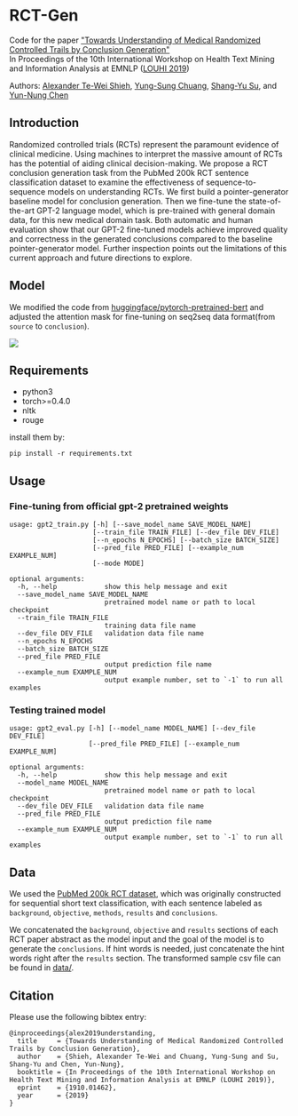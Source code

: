 # RCT-Gen

Code for the paper ["Towards Understanding of Medical Randomized Controlled Trails by Conclusion Generation"](https://arxiv.org/abs/1910.01462)  
In Proceedings of the 10th International Workshop on Health Text Mining and Information Analysis at EMNLP ([LOUHI 2019](https://louhi2019.fbk.eu/))

Authors: [Alexander Te-Wei Shieh](https://lipolysis.github.io/), [Yung-Sung Chuang](https://voidism.github.io/), [Shang-Yu Su](https://www.shangyusu.com/), and [Yun-Nung Chen](https://www.csie.ntu.edu.tw/~yvchen/index.html)


## Introduction
Randomized controlled trials (RCTs) represent the paramount evidence of clinical medicine. Using machines to interpret the massive amount of RCTs has the potential of aiding clinical decision-making. We propose a RCT conclusion generation task from the PubMed 200k RCT sentence classification dataset to examine the effectiveness of sequence-to-sequence models on understanding RCTs. We first build a pointer-generator baseline model for conclusion generation. Then we fine-tune the state-of-the-art GPT-2 language model, which is pre-trained with general domain data, for this new medical domain task.
Both automatic and human evaluation show that our GPT-2 fine-tuned models achieve improved quality and correctness in the generated conclusions compared to the baseline pointer-generator model. 
Further inspection points out the limitations of this current approach and future directions to explore.

## Model

We modified the code from [huggingface/pytorch-pretrained-bert](https://github.com/huggingface/transformers) and adjusted the attention mask for fine-tuning on seq2seq data format(from `source` to `conclusion`).

![](https://i.imgur.com/zDKjfua.png)

## Requirements
- python3
- torch>=0.4.0
- nltk
- rouge

install them by:
```
pip install -r requirements.txt
```

## Usage

### Fine-tuning from official gpt-2 pretrained weights
```
usage: gpt2_train.py [-h] [--save_model_name SAVE_MODEL_NAME]
                     [--train_file TRAIN_FILE] [--dev_file DEV_FILE]
                     [--n_epochs N_EPOCHS] [--batch_size BATCH_SIZE]
                     [--pred_file PRED_FILE] [--example_num EXAMPLE_NUM]
                     [--mode MODE]

optional arguments:
  -h, --help            show this help message and exit
  --save_model_name SAVE_MODEL_NAME
                        pretrained model name or path to local checkpoint
  --train_file TRAIN_FILE
                        training data file name
  --dev_file DEV_FILE   validation data file name
  --n_epochs N_EPOCHS
  --batch_size BATCH_SIZE
  --pred_file PRED_FILE
                        output prediction file name
  --example_num EXAMPLE_NUM
                        output example number, set to `-1` to run all examples
```

### Testing trained model
```
usage: gpt2_eval.py [-h] [--model_name MODEL_NAME] [--dev_file DEV_FILE]
                    [--pred_file PRED_FILE] [--example_num EXAMPLE_NUM]

optional arguments:
  -h, --help            show this help message and exit
  --model_name MODEL_NAME
                        pretrained model name or path to local checkpoint
  --dev_file DEV_FILE   validation data file name
  --pred_file PRED_FILE
                        output prediction file name
  --example_num EXAMPLE_NUM
                        output example number, set to `-1` to run all examples
```

## Data

We used the [PubMed 200k RCT dataset](https://github.com/Franck-Dernoncourt/pubmed-rct), which was originally constructed for sequential short text classification, with each sentence labeled as `background`, `objective`, `methods`, `results` and `conclusions`.  

We concatenated the `background`, `objective` and `results` sections of each RCT paper abstract as the model input and the goal of the model is to generate the `conclusions`. If hint words is needed, just concatenate the hint words right after the `results` section. The transformed sample csv file can be found in [data/](https://github.com/MiuLab/RCT-Gen/tree/master/data). 

## Citation

Please use the following bibtex entry:

```
@inproceedings{alex2019understanding,
  title     = {Towards Understanding of Medical Randomized Controlled Trails by Conclusion Generation},
  author    = {Shieh, Alexander Te-Wei and Chuang, Yung-Sung and Su, Shang-Yu and Chen, Yun-Nung},
  booktitle = {In Proceedings of the 10th International Workshop on Health Text Mining and Information Analysis at EMNLP (LOUHI 2019)},
  eprint    = {1910.01462},
  year      = {2019}
}
```
